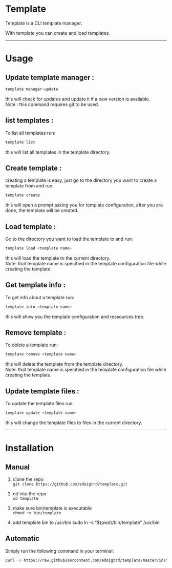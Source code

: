 # Template

Template is a CLI template manager.

With template you can create and load templates.

---
# Usage

## Update template manager :
```bash
template manager-update
```
this will check for updates and update it if a new version is available.<br>
Note : this command requires git to be used.

## list templates :

To list all templates run:
```bash
template list
```
this will list all templates in the template directory.


## Create template :

creating a template is easy, just go to the directory you want to create a template from and run:
```bash
template create
```
this will open a prompt asking you for template configuration, after you are done, the template will be created.


## Load template :

Go to the directory you want to load the template to and run:
```bash
template load <template name>
```
this will load the template to the current directory. <br>
Note: that template name is specified in the template configuration file while creating the template.

## Get template info :
To get info about a template run:
```bash
template info <template name>
```
this will show you the template configuration and ressources tree.<br>

## Remove template :
    
To delete a template run:
```bash
template remove <template name>
```
this will delete the template from the template directory.<br>
Note: that template name is specified in the template configuration file while creating the template.

## Update template files :
To update the template files run:
```bash
template update <template name>
```
this will change the template files to files in the current directory.

---

# Installation

## Manual

1. clone the repo <br>
    `git clone https://github.com/edoigtrd/template.git`

2. cd into the repo<br>
    `cd template`

3. make sure bin/template is executable <br>
    `chmod +x bin/template`

4. add template bin to /usr/bin
    sudo ln -s "$(pwd)/bin/template" /usr/bin

## Automatic

Simply run the following command in your terminal:
```bash
curl -s https://raw.githubusercontent.com/edoigtrd/template/master/install.sh | bash
```
